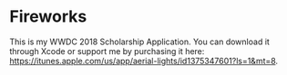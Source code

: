 # Fireworks

This is my WWDC 2018 Scholarship Application. You can download it through Xcode or support me by purchasing it here: https://itunes.apple.com/us/app/aerial-lights/id1375347601?ls=1&mt=8.
